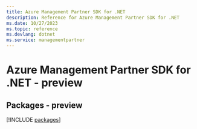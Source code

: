```yaml
---
title: Azure Management Partner SDK for .NET
description: Reference for Azure Management Partner SDK for .NET
ms.date: 10/27/2023
ms.topic: reference
ms.devlang: dotnet
ms.service: managementpartner
---
```

# Azure Management Partner SDK for .NET - preview
## Packages - preview
[!INCLUDE [packages](management-partner-index.md)]